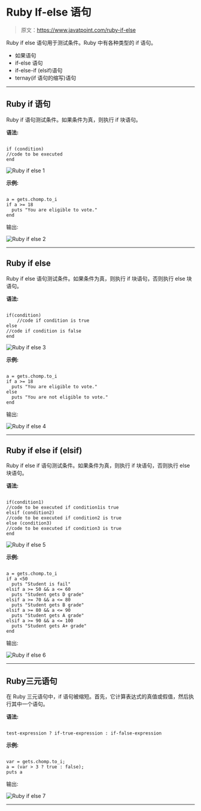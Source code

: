 # Ruby If-else 语句

> 原文：<https://www.javatpoint.com/ruby-if-else>

Ruby if else 语句用于测试条件。Ruby 中有各种类型的 if 语句。

*   如果语句
*   if-else 语句
*   if-else-if (elsif)语句
*   ternay(if 语句的缩写)语句

* * *

## Ruby if 语句

Ruby if 语句测试条件。如果条件为真，则执行 if 块语句。

**语法:**

```

if (condition)
//code to be executed
end

```

![Ruby if else 1](img/cac5d54eb3623be0c57fc1587565e86e.png)

**示例:**

```

a = gets.chomp.to_i 
if a >= 18 
  puts "You are eligible to vote." 
end

```

输出:

![Ruby if else 2](img/f4041d1dd400813c5742c4260ff7b05e.png)

* * *

## Ruby if else

Ruby if else 语句测试条件。如果条件为真，则执行 if 块语句，否则执行 else 块语句。

**语法:**

```

if(condition)
	//code if condition is true
else
//code if condition is false
end

```

![Ruby if else 3](img/e03d4009e6e3228acf7ad5441bbd5cee.png)

**示例:**

```

a = gets.chomp.to_i 
if a >= 18 
  puts "You are eligible to vote." 
else 
  puts "You are not eligible to vote." 
end

```

输出:

![Ruby if else 4](img/02eb0668b3ad8f890691ec5e38f7bfe4.png)

* * *

## Ruby if else if (elsif)

Ruby if else if 语句测试条件。如果条件为真，则执行 if 块语句，否则执行 else 块语句。

**语法:**

```

if(condition1)
//code to be executed if condition1is true
elsif (condition2)
//code to be executed if condition2 is true
else (condition3)
//code to be executed if condition3 is true
end

```

![Ruby if else 5](img/352e1a2c9e3d573aec51b9406e08959d.png)

**示例:**

```

a = gets.chomp.to_i 
if a <50 
  puts "Student is fail" 
elsif a >= 50 && a <= 60 
  puts "Student gets D grade" 
elsif a >= 70 && a <= 80 
  puts "Student gets B grade" 
elsif a >= 80 && a <= 90 
  puts "Student gets A grade"  
elsif a >= 90 && a <= 100 
  puts "Student gets A+ grade"  
end

```

输出:

![Ruby if else 6](img/ce15032e2465a6b87cd4a2a5071baacd.png)

* * *

## Ruby三元语句

在 Ruby 三元语句中，if 语句被缩短。首先，它计算表达式的真值或假值，然后执行其中一个语句。

**语法:**

```

test-expression ? if-true-expression : if-false-expression

```

**示例:**

```

var = gets.chomp.to_i; 
a = (var > 3 ? true : false);  
puts a 

```

输出:

![Ruby if else 7](img/a7234b2595cff996efc9d7c1e463c601.png)

* * *